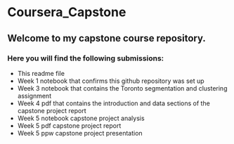 # Coursera_Capstone
## Welcome to my capstone course repository. 
### Here you will find the following submissions:
- This readme file
- Week 1 notebook that confirms this github repository was set up
- Week 3 notebook that contains the Toronto segmentation and clustering assignment
- Week 4 pdf that contains the introduction and data sections of the capstone project report
- Week 5 notebook capstone project analysis 
- Week 5 pdf capstone project report
- Week 5 ppw capstone project presentation
